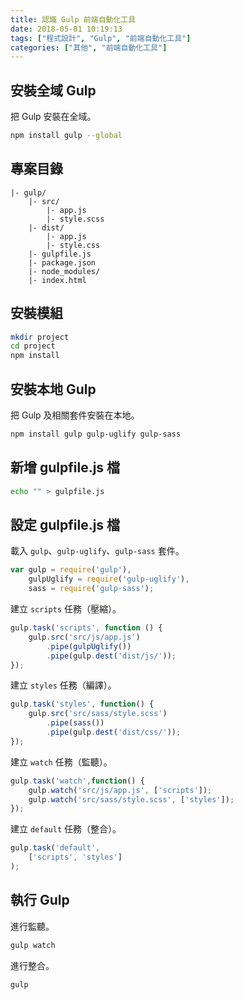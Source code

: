```yaml
---
title: 認識 Gulp 前端自動化工具
date: 2018-05-01 10:19:13
tags: ["程式設計", "Gulp", "前端自動化工具"]
categories: ["其他", "前端自動化工具"]
---
```


## 安裝全域 Gulp

把 Gulp 安裝在全域。

```bash
npm install gulp --global
```

## 專案目錄

```env
|- gulp/
    |- src/
        |- app.js
        |- style.scss
    |- dist/
        |- app.js
        |- style.css
    |- gulpfile.js
    |- package.json
    |- node_modules/
    |- index.html
```

## 安裝模組

```bash
mkdir project
cd project
npm install
```

## 安裝本地 Gulp

把 Gulp 及相關套件安裝在本地。

```bash
npm install gulp gulp-uglify gulp-sass
```

## 新增 gulpfile.js 檔

```bash
echo "" > gulpfile.js
```

## 設定 gulpfile.js 檔

載入 `gulp`、`gulp-uglify`、`gulp-sass` 套件。

```js
var gulp = require('gulp'),
    gulpUglify = require('gulp-uglify'),
    sass = require('gulp-sass');
```

建立 `scripts` 任務（壓縮）。

```js
gulp.task('scripts', function () {
    gulp.src('src/js/app.js')
        .pipe(gulpUglify())
        .pipe(gulp.dest('dist/js/'));
});
```

建立 `styles` 任務（編譯）。

```js
gulp.task('styles', function() {
    gulp.src('src/sass/style.scss')
        .pipe(sass())
        .pipe(gulp.dest('dist/css/'));
});
```

建立 `watch` 任務（監聽）。

```js
gulp.task('watch',function() {
    gulp.watch('src/js/app.js', ['scripts']);
    gulp.watch('src/sass/style.scss', ['styles']);
});
```

建立 `default` 任務（整合）。

```js
gulp.task('default',
    ['scripts', 'styles']
);
```

## 執行 Gulp

進行監聽。

```bash
gulp watch
```

進行整合。

```bash
gulp
```
